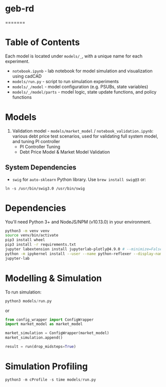 # geb-rd
=======

# Table of Contents

Each model is located under `models/_`, with a unique name for each experiment.

* `notebook.ipynb` - lab notebook for model simulation and visualization using cadCAD
* `models/run.py` - script to run simulation experiments
* `models/_/model` - model configuration (e.g. PSUBs, state variables)
* `models/_/model/parts` - model logic, state update functions, and policy functions

# Models

1. Validation model - `models/market_model` / `notebook_validation.ipynb`: various debt price test scenarios, used for validating full system model, and tuning PI controller
   * PI Controller Tuning
   * Debt Price Model & Market Model Validation

## System Dependencies

* `swig` for `auto-sklearn` Python library. Use `brew install swig@3` or:

```apt-get install swig3.0
ln -s /usr/bin/swig3.0 /usr/bin/swig
```

# Dependencies

You'll need Python 3+ and NodeJS/NPM (v10.13.0) in your environment.

```bash
python3 -m venv venv
source venv/bin/activate
pip3 install wheel
pip3 install -r requirements.txt
jupyter labextension install jupyterlab-plotly@4.9.0 # --minimize=False
python -m ipykernel install --user --name python-reflexer --display-name "Python (Reflexer)"
jupyter-lab
```

# Modelling & Simulation

To run simulation:
```python
python3 models/run.py
```
or
```python
from config_wrapper import ConfigWrapper
import market_model as market_model

market_simulation = ConfigWrapper(market_model)
market_simulation.append()

result = run(drop_midsteps=True)
```

# Simulation Profiling

```python
python3 -m cProfile -s time models/run.py
```
